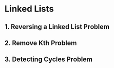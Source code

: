 # Linked Lists

## 1. Reversing a Linked List Problem

## 2. Remove Kth Problem

## 3. Detecting Cycles Problem
